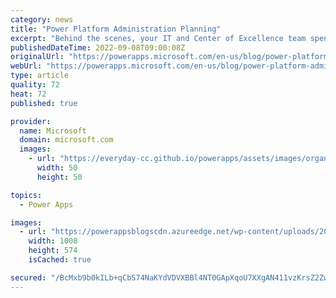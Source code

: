 ```yaml
---
category: news
title: "Power Platform Administration Planning"
excerpt: "Behind the scenes, your IT and Center of Excellence team spends time configuring, managing and nurturing the adoption of the Power Platform.  In this post, learn about a new tool to help you plan who you need on your team and find the highest-impact opportunities to streamline your administrative effort."
publishedDateTime: 2022-09-08T09:00:08Z
originalUrl: "https://powerapps.microsoft.com/en-us/blog/power-platform-administration-planning/"
webUrl: "https://powerapps.microsoft.com/en-us/blog/power-platform-administration-planning/"
type: article
quality: 72
heat: 72
published: true

provider:
  name: Microsoft
  domain: microsoft.com
  images:
    - url: "https://everyday-cc.github.io/powerapps/assets/images/organizations/microsoft.com-50x50.jpg"
      width: 50
      height: 50

topics:
  - Power Apps

images:
  - url: "https://powerappsblogscdn.azureedge.net/wp-content/uploads/2022/09/admin-planner.png"
    width: 1008
    height: 574
    isCached: true

secured: "/BcMxb9b0kILb+qCbS74NaKYdVDVXBBl4NT0GApXqoU7XXgAN411vzKrsZ2ZwGjNrvQ+bkcrlM2I0jAnvARMa8RmWSw63Mk4y+smYkTc+rkxZTpzswzNPRiFqwDkWeYm5zUPKzKywY6QcpoJ8q1wXfpUWklFy82851hgZT0p2kQXoFMDlvi026X9YzDQrlqva6mM3kBFXS9yHoixP0uCwzV5HSvLBAaittezlEPMoW6RqiagzjFb+MBeKh2Wjj66DxKwFJZgnXu3/2m4YDWzR4KKpPjFkZsWs4Uxofn2d8cP4bi0zzjYWGz8ouLL0mJK1qdC2/Esum1hudi0qhlAvTsuWMSicGW1WL8l3eV/58E=;tAAEqk0+uhgVoqwFhYaguw=="
---
```


